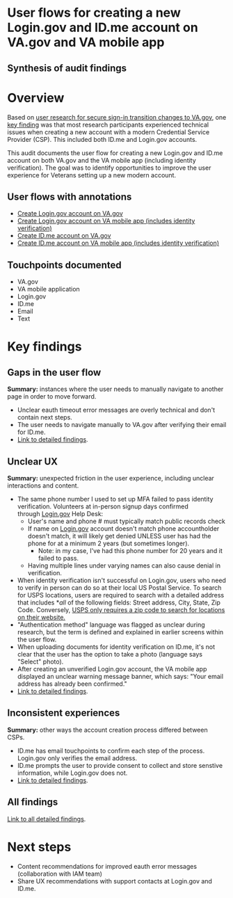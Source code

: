 # User flows for creating a new Login.gov and ID.me account on VA.gov and VA mobile app
## Synthesis of audit findings

# Overview
Based on [user research for secure sign-in transition changes to VA.gov](https://github.com/department-of-veterans-affairs/va.gov-team/tree/master/products/identity/Research/2024-08%20Sign%20in%20transition), one [key finding](https://github.com/department-of-veterans-affairs/va.gov-team/blob/master/products/identity/Research/2024-08%20Sign%20in%20transition/2024-08%20Research%20Findings.md#key-findings) was that most research participants experienced technical issues when creating a new account with a modern Credential Service Provider (CSP). This included both ID.me and Login.gov accounts.

This audit documents the user flow for creating a new Login.gov and ID.me account on both VA.gov and the VA mobile app (including identity verification). The goal was to identify opportunities to improve the user experience for Veterans setting up a new modern account.

## User flows with annotations

- [Create Login.gov account on VA.gov](https://www.figma.com/design/kjhHcpanHjaEGPcT7Oe5uC/User-flows-for-modern-CSP-account-creation?node-id=25-335&t=t4eCz395VCmkjsFT-4)
- [Create Login.gov account on VA mobile app (includes identity verification)](https://www.figma.com/design/kjhHcpanHjaEGPcT7Oe5uC/User-flows-for-modern-CSP-account-creation?node-id=25-217&t=t4eCz395VCmkjsFT-4)
- [Create ID.me account on VA.gov](https://www.figma.com/design/kjhHcpanHjaEGPcT7Oe5uC/User-flows-for-modern-CSP-account-creation?node-id=25-296&t=t4eCz395VCmkjsFT-4)
- [Create ID.me account on VA mobile app (includes identity verification)](https://www.figma.com/design/kjhHcpanHjaEGPcT7Oe5uC/User-flows-for-modern-CSP-account-creation?node-id=25-112&t=t4eCz395VCmkjsFT-4)

## Touchpoints documented
- VA.gov
- VA mobile application
- Login.gov
- ID.me
- Email
- Text

# Key findings

## Gaps in the user flow
**Summary:** instances where the user needs to manually navigate to another page in order to move forward.
- Unclear eauth timeout error messages are overly technical and don't contain next steps.
- The user needs to navigate manually to VA.gov after verifying their email for ID.me.
- [Link to detailed findings](https://www.figma.com/design/kjhHcpanHjaEGPcT7Oe5uC/User-flows-for-modern-CSP-account-creation?node-id=30-471&t=Wh11CihOhFh7Lcxm-4).

## Unclear UX
**Summary:** unexpected friction in the user experience, including unclear interactions and content.

- The same phone number I used to set up MFA failed to pass identity verification. Volunteers at in-person signup days confirmed through [Login.gov](http://login.gov/) Help Desk:
    - User's name and phone # must typically match public records check
    - If name on [Login.gov](http://login.gov/) account doesn't match phone accountholder doesn't match, it will likely get denied UNLESS user has had the phone for at a minimum 2 years (but sometimes longer).
        -   Note: in  my case, I've had this phone number for 20 years and it failed to pass.
    - Having multiple lines under varying names can also cause denial in verification.
- When identity verification isn't successful on Login.gov, users who need to verify in person can do so at their local US Postal Service. To search for USPS locations, users are required to search with a detailed address that includes **all* of the following fields: Street address, City, State, Zip Code. Conversely, [USPS only requires a zip code to search for locations on their website.](https://tools.usps.com/locations/)
- "Authentication method" language was flagged as unclear during research, but the term is defined and explained in earlier screens within the user flow.
- When uploading documents for identity verification on ID.me, it's not clear that the user has the option to take a photo (language says "Select" photo).
- After creating an unverified Login.gov account, the VA mobile app displayed an unclear warning message banner, which says: "Your email address has already been confirmed."
- [Link to detailed findings](https://www.figma.com/design/kjhHcpanHjaEGPcT7Oe5uC/User-flows-for-modern-CSP-account-creation?node-id=30-464&t=PPDJK4XilglCYOwC-4).

## Inconsistent experiences
**Summary:** other ways the account creation process differed between CSPs.
- ID.me has email touchpoints to confirm each step of the process. Login.gov only verifies the email address.
- ID.me prompts the user to provide consent to collect and store senstive information, while Login.gov does not.
- [Link to detailed findings](https://www.figma.com/design/kjhHcpanHjaEGPcT7Oe5uC/User-flows-for-modern-CSP-account-creation?node-id=30-458&t=PPDJK4XilglCYOwC-4).

## All findings

[Link to all detailed findings](https://www.figma.com/design/kjhHcpanHjaEGPcT7Oe5uC/User-flows-for-modern-CSP-account-creation?node-id=30-457&t=nGBolF7UdIem4LOC-4).

# Next steps

- Content recommendations for improved eauth error messages (collaboration with IAM team)
- Share UX recommendations with support contacts at Login.gov and ID.me.
